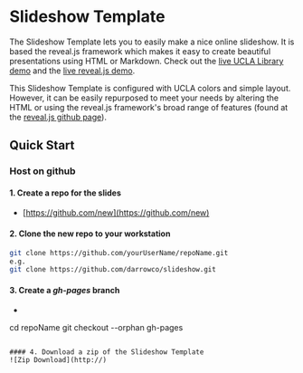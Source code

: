 # Slideshow Template

The Slideshow Template lets you to easily make a nice online slideshow. It is based the reveal.js framework which makes it easy to create beautiful presentations using HTML or Markdown. Check out the [live UCLA Library demo](http://lab.hakim.se/reveal-js/) and the [live reveal.js demo](http://lab.hakim.se/reveal-js/).

This Slideshow Template is configured with UCLA colors and simple layout. However, it can be easily repurposed to meet your needs by altering the HTML or using the reveal.js framework's broad range of features (found at the [reveal.js github page](https://github.com/hakimel/reveal.js/blob/master/README.md)).

## Quick Start
### Host on github
#### 1. Create a repo for the slides
- [https://github.com/new](https://github.com/new)

#### 2. Clone the new repo to your workstation

```bash
git clone https://github.com/yourUserName/repoName.git
e.g.
git clone https://github.com/darrowco/slideshow.git
```

#### 3. Create a _gh-pages_ branch

- ```bash
cd repoName
git checkout --orphan gh-pages
```

#### 4. Download a zip of the Slideshow Template
![Zip Download](http://)
